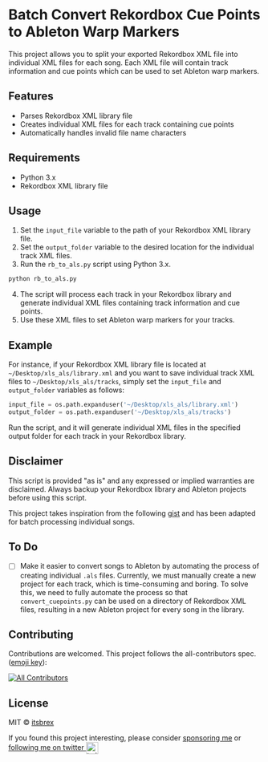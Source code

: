 # Batch Convert Rekordbox Cue Points to Ableton Warp Markers

This project allows you to split your exported Rekordbox XML file into individual XML files for each song. Each XML file will contain track information and cue points which can be used to set Ableton warp markers.

## Features

- Parses Rekordbox XML library file
- Creates individual XML files for each track containing cue points
- Automatically handles invalid file name characters

## Requirements

- Python 3.x
- Rekordbox XML library file

## Usage

1. Set the `input_file` variable to the path of your Rekordbox XML library file.
2. Set the `output_folder` variable to the desired location for the individual track XML files.
3. Run the `rb_to_als.py` script using Python 3.x.

```bash
python rb_to_als.py
```

4. The script will process each track in your Rekordbox library and generate individual XML files containing track information and cue points.
5. Use these XML files to set Ableton warp markers for your tracks.

## Example

For instance, if your Rekordbox XML library file is located at `~/Desktop/xls_als/library.xml` and you want to save individual track XML files to `~/Desktop/xls_als/tracks`, simply set the `input_file` and `output_folder` variables as follows:

```python
input_file = os.path.expanduser('~/Desktop/xls_als/library.xml')
output_folder = os.path.expanduser('~/Desktop/xls_als/tracks')
```

Run the script, and it will generate individual XML files in the specified output folder for each track in your Rekordbox library.

## Disclaimer

This script is provided "as is" and any expressed or implied warranties are disclaimed. Always backup your Rekordbox library and Ableton projects before using this script.

This project takes inspiration from the following [gist](https://gist.github.com/sandhose/b6903fe3bca799063300cce28832dfdc) and has been adapted for batch processing individual songs.

## To Do
- [ ] Make it easier to convert songs to Ableton by automating the process of creating individual `.als` files. Currently, we must manually create a new project for each track, which is time-consuming and boring. To solve this, we need to fully automate the process so that `convert_cuepoints.py` can be used on a directory of Rekordbox XML files, resulting in a new Ableton project for every song in the library.

## Contributing

Contributions are welcomed. This project follows the all-contributors spec. ([emoji key](https://github.com/all-contributors/all-contributors#emoji-key)):

<!-- ALL-CONTRIBUTORS-BADGE:START - Do not remove or modify this section -->
[![All Contributors](https://img.shields.io/github/all-contributors/itsbrex/batch-rekorkbox-to-ableton?color=ee8449&style=flat-square)](#contributing)

<!-- ALL-CONTRIBUTORS-BADGE:END -->

<!-- ALL-CONTRIBUTORS-LIST:START - Do not remove or modify this section -->
<!-- prettier-ignore-start -->
<!-- markdownlint-disable -->

<!-- markdownlint-restore -->
<!-- prettier-ignore-end -->

<!-- ALL-CONTRIBUTORS-LIST:END -->

## License

MIT © [itsbrex](https://github.com/itsbrex)

If you found this project interesting, please consider [sponsoring me](https://github.com/sponsors/itsbrex) or <a href="https://twitter.com/itsbrex">following me on twitter <img src="https://storage.googleapis.com/saasify-assets/twitter-logo.svg" alt="twitter" height="24px" align="center"></a>